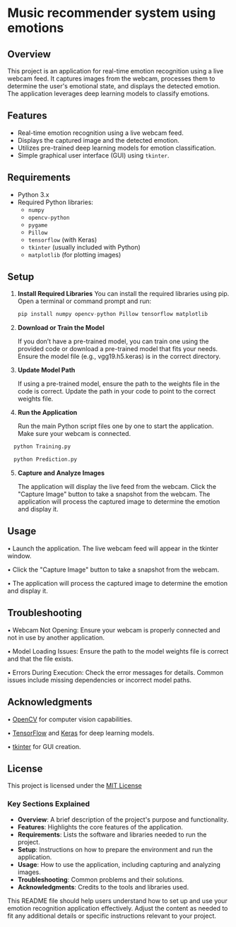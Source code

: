 # Music recommender system using emotions

## Overview

This project is an application for real-time emotion recognition using a live webcam feed. It captures images from the webcam, processes them to determine the user's emotional state, and displays the detected emotion. The application leverages deep learning models to classify emotions.

## Features

- Real-time emotion recognition using a live webcam feed.
- Displays the captured image and the detected emotion.
- Utilizes pre-trained deep learning models for emotion classification.
- Simple graphical user interface (GUI) using `tkinter`.

## Requirements

- Python 3.x
- Required Python libraries:
  - `numpy`
  - `opencv-python`
  - `pygame`
  - `Pillow`
  - `tensorflow` (with Keras)
  - `tkinter` (usually included with Python)
  - `matplotlib` (for plotting images)

## Setup

1. **Install Required Libraries**
You can install the required libraries using pip. Open a terminal or command prompt and run:
   
   ```s
   pip install numpy opencv-python Pillow tensorflow matplotlib

2. **Download or Train the Model**

      If you don’t have a pre-trained model, you can train one using the provided code or download a pre-trained model that fits your needs. Ensure the model file (e.g., vgg19.h5.keras) is in the correct directory.

3. **Update Model Path**

      If using a pre-trained model, ensure the path to the weights file in the code is correct. Update the path in your code to point to the correct weights file.

4. **Run the Application**

      Run the main Python script files one by one to start the application. Make sure your webcam is connected.

```s
  python Training.py
```
```s
  python Prediction.py 
```
5. **Capture and Analyze Images**

      The application will display the live feed from the webcam. Click the "Capture Image" button to take a snapshot from the webcam. The application will process the captured image to determine the emotion and display it.

## Usage

• Launch the application. The live webcam feed will appear in the tkinter window.

• Click the "Capture Image" button to take a snapshot from the webcam.

• The application will process the captured image to determine the emotion and display it.

## Troubleshooting

• Webcam Not Opening: Ensure your webcam is properly connected and not in use by another application.

• Model Loading Issues: Ensure the path to the model weights file is correct and that the file exists.


• Errors During Execution: Check the error messages for details. Common issues include missing dependencies or incorrect model paths.

## Acknowledgments
• [OpenCV](https://opencv.org/) for computer vision capabilities.

• [TensorFlow](https://www.tensorflow.org/) and [Keras](https://keras.io/) for deep learning models.

• [tkinter](https://docs.python.org/3/library/tkinter.html) for GUI creation.

## License
This project is licensed under the [MIT License](https://opensource.org/license/mit)
### Key Sections Explained

- **Overview**: A brief description of the project's purpose and functionality.
- **Features**: Highlights the core features of the application.
- **Requirements**: Lists the software and libraries needed to run the project.
- **Setup**: Instructions on how to prepare the environment and run the application.
- **Usage**: How to use the application, including capturing and analyzing images.
- **Troubleshooting**: Common problems and their solutions.
- **Acknowledgments**: Credits to the tools and libraries used.

This README file should help users understand how to set up and use your emotion recognition application effectively. Adjust the content as needed to fit any additional details or specific instructions relevant to your project.




